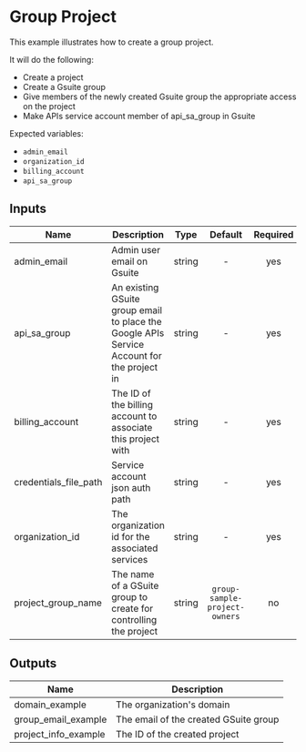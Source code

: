 # Group Project

This example illustrates how to create a group project.

It will do the following:
- Create a project
- Create a Gsuite group
- Give members of the newly created Gsuite group the appropriate access on the project
- Make APIs service account member of api_sa_group in Gsuite

Expected variables:
- `admin_email`
- `organization_id`
- `billing_account`
- `api_sa_group`

[^]: (autogen_docs_start)


## Inputs

| Name | Description | Type | Default | Required |
|------|-------------|:----:|:-----:|:-----:|
| admin_email | Admin user email on Gsuite | string | - | yes |
| api_sa_group | An existing GSuite group email to place the Google APIs Service Account for the project in | string | - | yes |
| billing_account | The ID of the billing account to associate this project with | string | - | yes |
| credentials_file_path | Service account json auth path | string | - | yes |
| organization_id | The organization id for the associated services | string | - | yes |
| project_group_name | The name of a GSuite group to create for controlling the project | string | `group-sample-project-owners` | no |

## Outputs

| Name | Description |
|------|-------------|
| domain_example | The organization's domain |
| group_email_example | The email of the created GSuite group |
| project_info_example | The ID of the created project |

[^]: (autogen_docs_end)